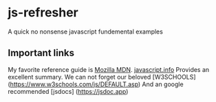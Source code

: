# js-refresher
A quick no nonsense javascript fundemental examples

## Important links
My favorite reference guide is [Mozilla MDN](https://developer.mozilla.org/en-US/docs/Learn/JavaScript).
[javascript.info](https://javascript.info) Provides an excellent summary.
We can not forget our beloved [W3SCHOOLS] (https://www.w3schools.com/js/DEFAULT.asp)
And an google recommended [jsdocs] (https://jsdoc.app)
